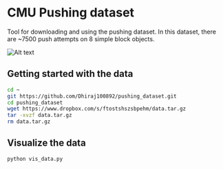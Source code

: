 # CMU Pushing dataset
Tool for downloading and using the pushing dataset. In this dataset, there are ~7500 push attempts on 8 simple block objects.

![Alt text](output.gif "Title")

## Getting started with the data

```bash
cd ~
git https://github.com/Dhiraj100892/pushing_dataset.git
cd pushing_dataset
wget https://www.dropbox.com/s/ftostshszsbpehm/data.tar.gz
tar -xvzf data.tar.gz
rm data.tar.gz
```

## Visualize the data
```buildoutcfg
python vis_data.py
```

